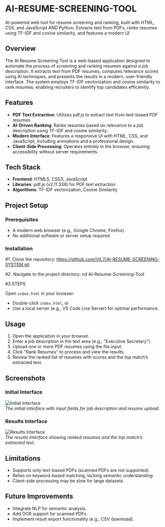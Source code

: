 # AI-RESUME-SCREENING-TOOL
AI-powered web tool for resume screening and ranking, built with HTML, CSS, and JavaScript AND Python. Extracts text from PDFs, ranks resumes using TF-IDF and cosine similarity, and features a modern UI

## Overview
The AI Resume Screening Tool is a web-based application designed to automate the process of screening and ranking resumes against a job description. It extracts text from PDF resumes, computes relevance scores using AI techniques, and presents the results in a modern, user-friendly interface. The system employs TF-IDF vectorization and cosine similarity to rank resumes, enabling recruiters to identify top candidates efficiently.

## Features
- **PDF Text Extraction**: Utilizes pdf.js to extract text from text-based PDF resumes.
- **AI-Driven Ranking**: Ranks resumes based on relevance to a job description using TF-IDF and cosine similarity.
- **Modern Interface**: Features a responsive UI with HTML, CSS, and JavaScript, including animations and a professional design.
- **Client-Side Processing**: Operates entirely in the browser, ensuring accessibility without server requirements.

## Tech Stack
- **Frontend**: HTML5, CSS3, JavaScript
- **Libraries**: pdf.js (v2.11.338) for PDF text extraction
- **Algorithms**: TF-IDF vectorization, Cosine Similarity

## Project Setup
### Prerequisites
- A modern web browser (e.g., Google Chrome, Firefox).
- No additional software or server setup required.

### Installation
#1. Clone the repository:
https://github.com/VIL7/AI-RESUME-SCREENING-SYSTEM.git

#2. Navigate to the project directory:
   cd AI-Resume-Screening-Tool

#3.STEPS

   Open `index.html` in your browser:
- Double-click `index.html`, or
- Use a local server (e.g., VS Code Live Server) for optimal performance.

## Usage
1. Open the application in your browser.
2. Enter a job description in the text area (e.g., "Executive Secretary").
3. Upload one or more PDF resumes using the file input.
4. Click "Rank Resumes" to process and view the results.
5. Review the ranked list of resumes with scores and the top match’s extracted text.

## Screenshots
### Initial Interface
![Initial Interface](screenshots/initial.png)  
*The initial interface with input fields for job description and resume upload.*

### Results Interface
![Results Interface](screenshots/results.png)  
*The results interface showing ranked resumes and the top match’s extracted text.*

## Limitations
- Supports only text-based PDFs (scanned PDFs are not supported).
- Relies on keyword-based matching, lacking semantic understanding.
- Client-side processing may be slow for large datasets.

## Future Improvements
- Integrate NLP for semantic analysis.
- Add OCR support for scanned PDFs.
- Implement result export functionality (e.g., CSV download).

